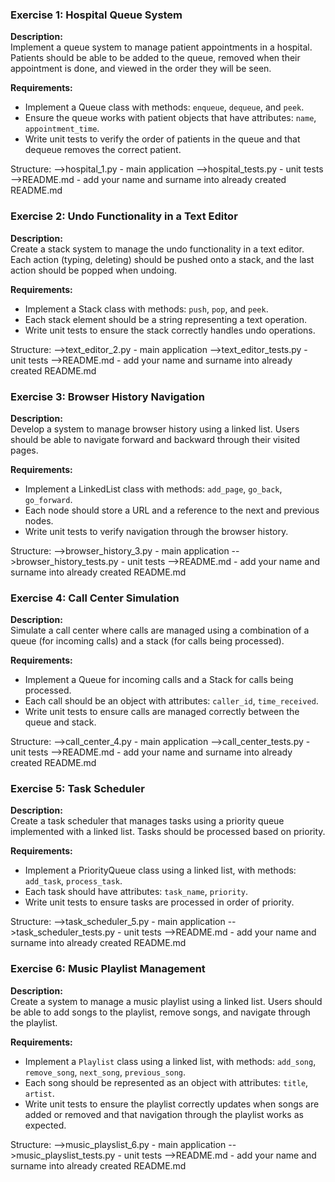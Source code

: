 ### Exercise 1: Hospital Queue System

**Description:**  
Implement a queue system to manage patient appointments in a hospital. Patients should be able to be added to the queue, removed when their appointment is done, and viewed in the order they will be seen.

**Requirements:**
- Implement a Queue class with methods: `enqueue`, `dequeue`, and `peek`.
- Ensure the queue works with patient objects that have attributes: `name`, `appointment_time`.
- Write unit tests to verify the order of patients in the queue and that dequeue removes the correct patient.

Structure:
-->hospital_1.py - main application
-->hospital_tests.py - unit tests
-->README.md - add your name and surname into already created README.md

### Exercise 2: Undo Functionality in a Text Editor

**Description:**  
Create a stack system to manage the undo functionality in a text editor. Each action (typing, deleting) should be pushed onto a stack, and the last action should be popped when undoing.

**Requirements:**
- Implement a Stack class with methods: `push`, `pop`, and `peek`.
- Each stack element should be a string representing a text operation.
- Write unit tests to ensure the stack correctly handles undo operations.

Structure:
-->text_editor_2.py - main application
-->text_editor_tests.py - unit tests
-->README.md - add your name and surname into already created README.md

### Exercise 3: Browser History Navigation

**Description:**  
Develop a system to manage browser history using a linked list. Users should be able to navigate forward and backward through their visited pages.

**Requirements:**
- Implement a LinkedList class with methods: `add_page`, `go_back`, `go_forward`.
- Each node should store a URL and a reference to the next and previous nodes.
- Write unit tests to verify navigation through the browser history.

Structure:
-->browser_history_3.py - main application
-->browser_history_tests.py - unit tests
-->README.md - add your name and surname into already created README.md


### Exercise 4: Call Center Simulation

**Description:**  
Simulate a call center where calls are managed using a combination of a queue (for incoming calls) and a stack (for calls being processed).

**Requirements:**
- Implement a Queue for incoming calls and a Stack for calls being processed.
- Each call should be an object with attributes: `caller_id`, `time_received`.
- Write unit tests to ensure calls are managed correctly between the queue and stack.

Structure:
-->call_center_4.py - main application
-->call_center_tests.py - unit tests
-->README.md - add your name and surname into already created README.md

### Exercise 5: Task Scheduler

**Description:**  
Create a task scheduler that manages tasks using a priority queue implemented with a linked list. Tasks should be processed based on priority.

**Requirements:**
- Implement a PriorityQueue class using a linked list, with methods: `add_task`, `process_task`.
- Each task should have attributes: `task_name`, `priority`.
- Write unit tests to ensure tasks are processed in order of priority.

Structure:
-->task_scheduler_5.py - main application
-->task_scheduler_tests.py - unit tests
-->README.md - add your name and surname into already created README.md

### Exercise 6: Music Playlist Management

**Description:**  
Create a system to manage a music playlist using a linked list. Users should be able to add songs to the playlist, remove songs, and navigate through the playlist.

**Requirements:**
- Implement a `Playlist` class using a linked list, with methods: `add_song`, `remove_song`, `next_song`, `previous_song`.
- Each song should be represented as an object with attributes: `title`, `artist`.
- Write unit tests to ensure the playlist correctly updates when songs are added or removed and that navigation through the playlist works as expected.

Structure:
-->music_playslist_6.py - main application
-->music_playslist_tests.py - unit tests
-->README.md - add your name and surname into already created README.md
